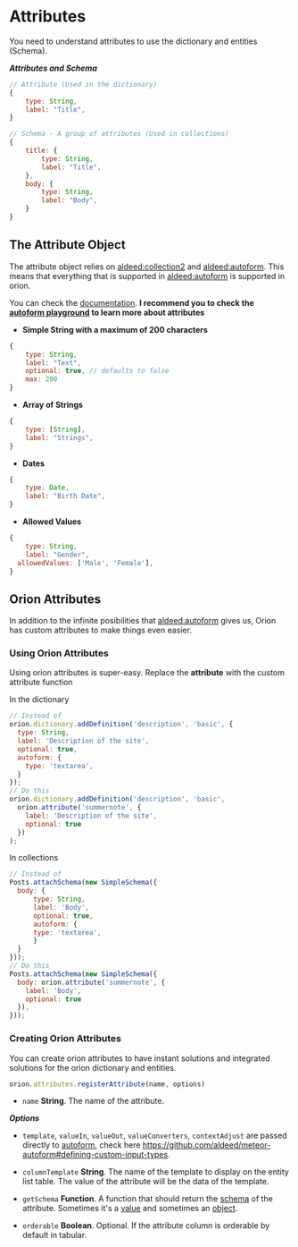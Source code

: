 # Attributes

You need to understand attributes to use the dictionary
and entities (Schema).

***Attributes and Schema***

```js
// Attribute (Used in the dictionary)
{
	type: String,
	label: "Title",
}

// Schema - A group of attributes (Used in collections)
{
	title: {
		type: String,
		label: "Title",
	},
	body: {
		type: String,
		label: "Body",
	}
}
```

## The Attribute Object

The attribute object relies on [aldeed:collection2](https://github.com/aldeed/meteor-collection2) and
[aldeed:autoform](https://github.com/aldeed/meteor-autoform).
This means that everything that is supported in [aldeed:autoform](https://github.com/aldeed/meteor-autoform)
is supported in orion.

You can check the [documentation](https://github.com/aldeed/meteor-autoform).
**I recommend you to check the [autoform playground](http://autoform.meteor.com/)
to learn more about attributes**

- **Simple String with a maximum of 200 characters**
```js
{
	type: String,
	label: "Text",
	optional: true, // defaults to false
	max: 200
}
```

- **Array of Strings**
```js
{
	type: [String],
	label: "Strings",
}
```

- **Dates**
```js
{
	type: Date,
	label: "Birth Date",
}
```

- **Allowed Values**
```js
{
	type: String,
	label: "Gender",
  allowedValues: ['Male', 'Female'],
}
```

## Orion Attributes

In addition to the infinite posibilities that
[aldeed:autoform](https://github.com/aldeed/meteor-autoform)
gives us, Orion has custom attributes to make things even easier.

### Using Orion Attributes

Using orion attributes is super-easy.
Replace the **attribute** with
the custom attribute function

In the dictionary

```js
// Instead of
orion.dictionary.addDefinition('description', 'basic', {
  type: String,
  label: 'Description of the site',
  optional: true,
  autoform: {
    type: 'textarea',
  }
});
// Do this
orion.dictionary.addDefinition('description', 'basic',
  orion.attribute('summernote', {
    label: 'Description of the site',
    optional: true
  })
);
```

In collections

```js
// Instead of
Posts.attachSchema(new SimpleSchema({
  body: {
	  type: String,
	  label: 'Body',
	  optional: true,
	  autoform: {
      type: 'textarea',
	  }
  }
}));
// Do this
Posts.attachSchema(new SimpleSchema({
  body: orion.attribute('summernote', {
    label: 'Body',
    optional: true
  }),
}));
```

### Creating Orion Attributes

You can create orion attributes to have instant
solutions and integrated solutions for the orion
dictionary and entities.

```js
orion.attributes.registerAttribute(name, options)
```

- ```name``` **String**. The name of the attribute.

***Options***

- ```template```, ```valueIn```, ```valueOut```, ```valueConverters```, ```contextAdjust```
are passed directly to [autoform](https://github.com/aldeed/meteor-autoform),
check here https://github.com/aldeed/meteor-autoform#defining-custom-input-types.

- ```columnTemplate``` **String**. The name of the template to display
on the entity list table. The value of the attribute will be the data of the
template.

- ```getSchema``` **Function**. A function that should return the
[schema](https://github.com/aldeed/meteor-simple-schema) of the attribute.
Sometimes it's a [value](https://github.com/orionjs/froala-editor/blob/master/lib/attribute.js#L4)
and sometimes an [object](https://github.com/orionjs/file-attribute/blob/master/lib/attribute.js#L4).

- ```orderable``` **Boolean**. Optional. If the attribute column is orderable by default in tabular.
